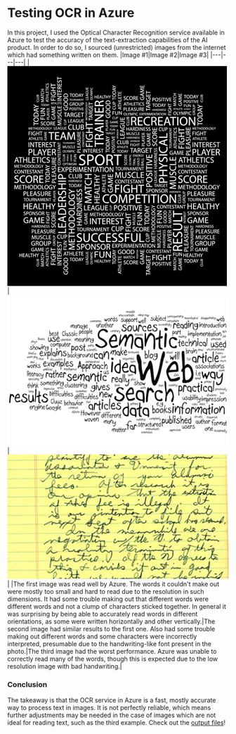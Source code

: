 # Testing OCR in Azure
In this project, I used the Optical Character Recognition service available in Azure to test the accuracy of the text-extraction capabilities of the AI product. In order to do so, I sourced (unrestricted) images from the internet which had something written on them.
|Image #1|Image #2|Image #3|
|---|---|---|
|![Image1](https://raw.githubusercontent.com/gsscala/azure-ocr/main/input/image-1.jpg)|![Image2](https://raw.githubusercontent.com/gsscala/azure-ocr/main/input/image-2.png)|![Image3](https://raw.githubusercontent.com/gsscala/azure-ocr/main/input/image-3.jpg)|
|The first image was read well by Azure. The words it couldn't make out were mostly too small and hard to read due to the resolution in such dimensions. It had some trouble making out that different words were different words and not a clump of characters sticked together. In general it was surprising by being able to accurately read words in different orientations, as some were written horizontally and other vertically.|The second image had similar results to the first one. Also had some trouble making out different words and some characters were incorrectly interpreted, presumable due to the handwriting-like font present in the photo.|The third image had the worst performance. Azure was unable to correctly read many of the words, though this is expected due to the low resolution image with bad handwriting.|

### Conclusion

The takeaway is that the OCR service in Azure is a fast, mostly accurate way to process text in images. It is not perfectly reliable, which means further adjustments may be needed in the case of images which are not ideal for reading text, such as the third example. Check out the [output files](https://github.com/gsscala/azure-ocr/tree/main/output)!
